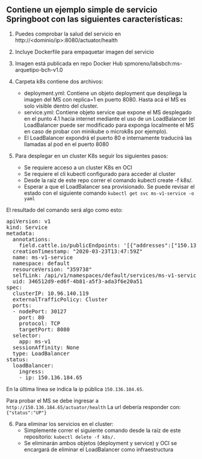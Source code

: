 ## Contiene un ejemplo simple de servicio Springboot con las siguientes características:

1) Puedes comprobar la salud del servicio en http://<dominio/ip>:8080/actuator/health

2) Incluye Dockerfile para empaquetar imagen del servicio

3) Imagen está publicada en repo Docker Hub spmoreno/labsbch:ms-arquetipo-bch-v1.0

4) Carpeta k8s contiene dos archivos:
	- deployment.yml: Contiene un objeto deployment que despliega la imagen del MS con replica=1 en puerto 8080. Hasta acá el MS es solo visible dentro del cluster.
	- service.yml: Contiene objeto service que expone el MS desplegado en el punto 4.1 hacia internet mediante el uso de un LoadBalancer (el LoadBalancer puede ser modificado para exponga localmente el MS en caso de probar con minikube o microk8s por ejemplo).
	- El LoadBalancer expondrá el puerto 80 e internamente traducirá las llamadas al pod en el puerto 8080

5) Para desplegar en un cluster K8s seguir los siguientes pasos:
	- Se requiere acceso a un cluster K8s en OCI
	- Se requiere el cli kubectl configurado para acceder al cluster
	- Desde la raíz de este repo correr el comando kubectl create -f k8s/.
	- Esperar a que el LoadBalancer sea provisionado. Se puede revisar el estado con el siguiente comando `kubectl get svc ms-v1-service -o yaml`

El resultado del comando será algo como esto:
<pre>apiVersion: v1
kind: Service
metadata:
  annotations:
    field.cattle.io/publicEndpoints: '[{"addresses":["150.136.184.65"],"port":80,"protocol":"TCP","serviceName":"default:ms-v1-service","allNodes":false}]'
  creationTimestamp: "2020-03-23T13:47:59Z"
  name: ms-v1-service
  namespace: default
  resourceVersion: "359738"
  selfLink: /api/v1/namespaces/default/services/ms-v1-service
  uid: 346512d9-ed6f-4b81-a5f3-ada3f6e20a51
spec:
  clusterIP: 10.96.140.119
  externalTrafficPolicy: Cluster
  ports:
  - nodePort: 30127
    port: 80
    protocol: TCP
    targetPort: 8080
  selector:
    app: ms-v1
  sessionAffinity: None
  type: LoadBalancer
status:
  loadBalancer:
    ingress:
    - ip: 150.136.184.65
</pre>

En la última línea se indica la ip pública ``150.136.184.65``.

Para probar el MS se debe ingresar a ``http://150.136.184.65/actuator/health``
La url debería responder con:
``{"status":"UP"}``

6) Para eliminar los servicios en el cluster:
	- Simplemente correr el siguiente comando desde la raíz de este repositorio: ``kubectl delete -f k8s/.``
	- Se eliminarán ambos objetos (deployment y service) y OCI se encargará de eliminar el LoadBalancer como infraestructura
